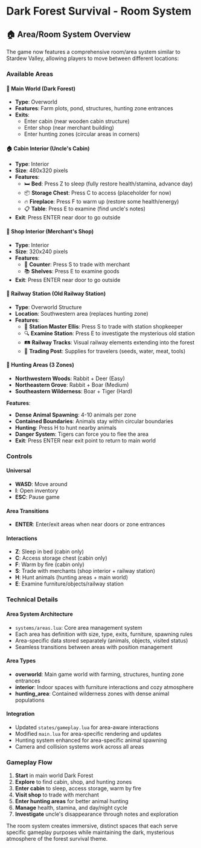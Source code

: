 # Dark Forest Survival - Room System

## 🏠 Area/Room System Overview

The game now features a comprehensive room/area system similar to Stardew Valley, allowing players to move between different locations:

### Available Areas

#### 🌲 Main World (Dark Forest)
- **Type**: Overworld
- **Features**: Farm plots, pond, structures, hunting zone entrances
- **Exits**: 
  - Enter cabin (near wooden cabin structure)
  - Enter shop (near merchant building)
  - Enter hunting zones (circular areas in corners)

#### 🏠 Cabin Interior (Uncle's Cabin)
- **Type**: Interior
- **Size**: 480x320 pixels
- **Features**:
  - 🛏️ **Bed**: Press Z to sleep (fully restore health/stamina, advance day)
  - 📦 **Storage Chest**: Press C to access (placeholder for now)
  - 🔥 **Fireplace**: Press F to warm up (restore some health/energy)
  - 📋 **Table**: Press E to examine (find uncle's notes)
- **Exit**: Press ENTER near door to go outside

#### 🏪 Shop Interior (Merchant's Shop)
- **Type**: Interior 
- **Size**: 320x240 pixels
- **Features**:
  - 🛒 **Counter**: Press S to trade with merchant
  - 📚 **Shelves**: Press E to examine goods
- **Exit**: Press ENTER near door to go outside

#### 🚂 Railway Station (Old Railway Station)
- **Type**: Overworld Structure
- **Location**: Southwestern area (replaces hunting zone)
- **Features**:
  - 🛒 **Station Master Ellis**: Press S to trade with station shopkeeper
  - 🔍 **Examine Station**: Press E to investigate the mysterious old station
  - 🛤️ **Railway Tracks**: Visual railway elements extending into the forest
  - 🏪 **Trading Post**: Supplies for travelers (seeds, water, meat, tools)

#### 🌲 Hunting Areas (3 Zones)
- **Northwestern Woods**: Rabbit + Deer (Easy)
- **Northeastern Grove**: Rabbit + Boar (Medium)  
- **Southeastern Wilderness**: Boar + Tiger (Hard)

**Features**:
- **Dense Animal Spawning**: 4-10 animals per zone
- **Contained Boundaries**: Animals stay within circular boundaries
- **Hunting**: Press H to hunt nearby animals
- **Danger System**: Tigers can force you to flee the area
- **Exit**: Press ENTER near exit point to return to main world

### Controls

#### Universal
- **WASD**: Move around
- **I**: Open inventory
- **ESC**: Pause game

#### Area Transitions  
- **ENTER**: Enter/exit areas when near doors or zone entrances

#### Interactions
- **Z**: Sleep in bed (cabin only)
- **C**: Access storage chest (cabin only)  
- **F**: Warm by fire (cabin only)
- **S**: Trade with merchants (shop interior + railway station)
- **H**: Hunt animals (hunting areas + main world)
- **E**: Examine furniture/objects/railway station

### Technical Details

#### Area System Architecture
- `systems/areas.lua`: Core area management system
- Each area has definition with size, type, exits, furniture, spawning rules
- Area-specific data stored separately (animals, objects, visited status)
- Seamless transitions between areas with position management

#### Area Types
- **overworld**: Main game world with farming, structures, hunting zone entrances
- **interior**: Indoor spaces with furniture interactions and cozy atmosphere  
- **hunting_area**: Contained wilderness zones with dense animal populations

#### Integration
- Updated `states/gameplay.lua` for area-aware interactions
- Modified `main.lua` for area-specific rendering and updates
- Hunting system enhanced for area-specific animal spawning
- Camera and collision systems work across all areas

### Gameplay Flow

1. **Start** in main world Dark Forest
2. **Explore** to find cabin, shop, and hunting zones
3. **Enter cabin** to sleep, access storage, warm by fire
4. **Visit shop** to trade with merchant
5. **Enter hunting areas** for better animal hunting
6. **Manage** health, stamina, and day/night cycle
7. **Investigate** uncle's disappearance through notes and exploration

The room system creates immersive, distinct spaces that each serve specific gameplay purposes while maintaining the dark, mysterious atmosphere of the forest survival theme.